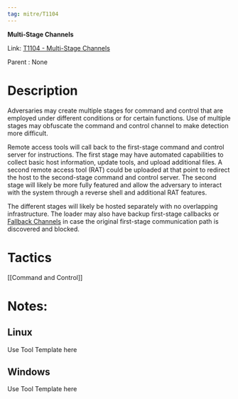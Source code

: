 ```yaml
---
tag: mitre/T1104
---
```


**Multi-Stage Channels**

Link: [T1104 - Multi-Stage Channels](https://attack.mitre.org/techniques/T1104)

Parent : None


# Description

Adversaries may create multiple stages for command and control that are employed under different conditions or for certain functions. Use of multiple stages may obfuscate the command and control channel to make detection more difficult.

Remote access tools will call back to the first-stage command and control server for instructions. The first stage may have automated capabilities to collect basic host information, update tools, and upload additional files. A second remote access tool (RAT) could be uploaded at that point to redirect the host to the second-stage command and control server. The second stage will likely be more fully featured and allow the adversary to interact with the system through a reverse shell and additional RAT features.

The different stages will likely be hosted separately with no overlapping infrastructure. The loader may also have backup first-stage callbacks or [Fallback Channels](https://attack.mitre.org/techniques/T1008) in case the original first-stage communication path is discovered and blocked.

# Tactics


[[Command and Control]]


# Notes:

## Linux

Use Tool Template here

## Windows

Use Tool Template here